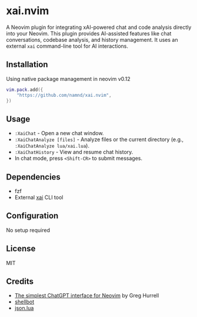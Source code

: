 # xai.nvim

A Neovim plugin for integrating xAI-powered chat and code analysis directly into your Neovim.
This plugin provides AI-assisted features like chat conversations, codebase analysis, and history management. It uses an external `xai` command-line tool for AI interactions.

## Installation

Using native package management in neovim v0.12
```lua
vim.pack.add({
	"https://github.com/namnd/xai.nvim",
})
```
## Usage

- `:XaiChat` - Open a new chat window.
- `:XaiChatAnalyze [files]` - Analyze files or the current directory (e.g., `:XaiChatAnalyze lua/xai.lua`).
- `:XaiChatHistory` - View and resume chat history.
- In chat mode, press `<Shift-CR>` to submit messages.

## Dependencies

- fzf
- External [xai](https://github.com/namnd/xai-cli) CLI tool

## Configuration

No setup required

## License

MIT

## Credits

- [The simplest ChatGPT interface for Neovim](https://www.youtube.com/watch?v=t5ZbKof83_Q&t=445s) by Greg Hurrell
- [shellbot](https://github.com/wolffiex/shellbot)
- [json.lua](https://github.com/rxi/json.lua)

